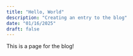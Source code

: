 ```yaml
---
title: "Hello, World"
description: "Creating an entry to the blog"
date: "01/16/2025"
draft: false
---
```


This is a page for the blog!
